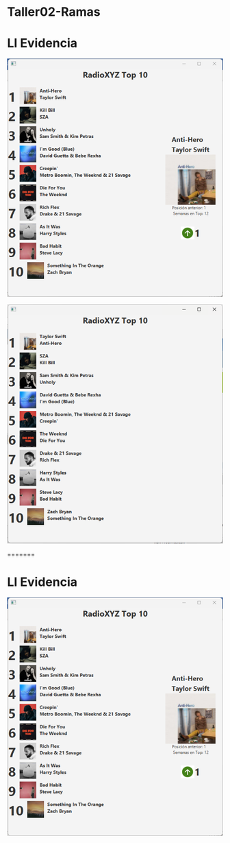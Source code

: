 # Taller02-Ramas

# LI Evidencia
![alt text](image.png)

![alt text](rama-artista.png)

=======

# LI Evidencia
![alt text](image.png)

